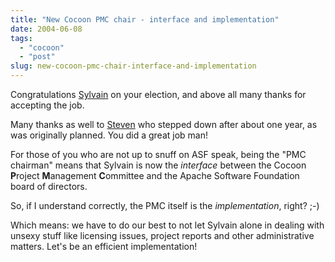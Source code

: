 ```yaml
---
title: "New Cocoon PMC chair - interface and implementation"
date: 2004-06-08
tags: 
  - "cocoon"
  - "post"
slug: new-cocoon-pmc-chair-interface-and-implementation
---
```


Congratulations [Sylvain](http://www.anyware-tech.com/blogs/sylvain/archives/000123.html) on your election, and above all many thanks for accepting the job.

Many thanks as well to [Steven](http://blogs.cocoondev.org/stevenn/) who stepped down after about one year, as was originally planned. You did a great job man!

For those of you who are not up to snuff on ASF speak, being the "PMC chairman" means that Sylvain is now the _interface_ between the Cocoon **P**roject **M**anagement **C**ommittee and the Apache Software Foundation board of directors.

So, if I understand correctly, the PMC itself is the _implementation_, right? ;-)

Which means: we have to do our best to not let Sylvain alone in dealing with unsexy stuff like licensing issues, project reports and other administrative matters. Let's be an efficient implementation!
